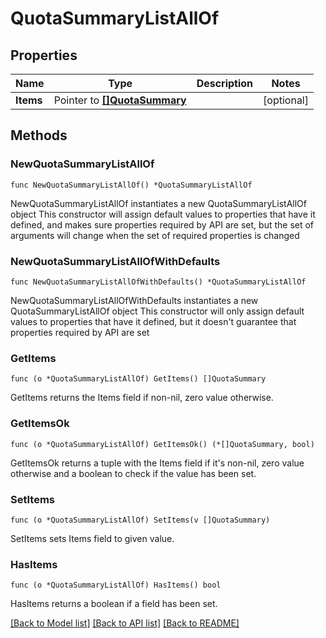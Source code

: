 # QuotaSummaryListAllOf

## Properties

Name | Type | Description | Notes
------------ | ------------- | ------------- | -------------
**Items** | Pointer to [**[]QuotaSummary**](QuotaSummary.md) |  | [optional] 

## Methods

### NewQuotaSummaryListAllOf

`func NewQuotaSummaryListAllOf() *QuotaSummaryListAllOf`

NewQuotaSummaryListAllOf instantiates a new QuotaSummaryListAllOf object
This constructor will assign default values to properties that have it defined,
and makes sure properties required by API are set, but the set of arguments
will change when the set of required properties is changed

### NewQuotaSummaryListAllOfWithDefaults

`func NewQuotaSummaryListAllOfWithDefaults() *QuotaSummaryListAllOf`

NewQuotaSummaryListAllOfWithDefaults instantiates a new QuotaSummaryListAllOf object
This constructor will only assign default values to properties that have it defined,
but it doesn't guarantee that properties required by API are set

### GetItems

`func (o *QuotaSummaryListAllOf) GetItems() []QuotaSummary`

GetItems returns the Items field if non-nil, zero value otherwise.

### GetItemsOk

`func (o *QuotaSummaryListAllOf) GetItemsOk() (*[]QuotaSummary, bool)`

GetItemsOk returns a tuple with the Items field if it's non-nil, zero value otherwise
and a boolean to check if the value has been set.

### SetItems

`func (o *QuotaSummaryListAllOf) SetItems(v []QuotaSummary)`

SetItems sets Items field to given value.

### HasItems

`func (o *QuotaSummaryListAllOf) HasItems() bool`

HasItems returns a boolean if a field has been set.


[[Back to Model list]](../README.md#documentation-for-models) [[Back to API list]](../README.md#documentation-for-api-endpoints) [[Back to README]](../README.md)


